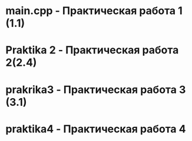# main.cpp - Практическая работа 1 (1.1)
# Praktika 2 - Практическая работа 2(2.4)
# prakrika3 - Практическая работа 3 (3.1)
# praktika4 - Практическая работа 4

